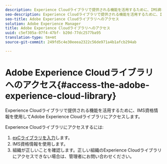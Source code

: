 ```yaml
---
description: Experience Cloudライブラリで提供される機能を活用するために、IMS資格情報を使用してAdobe Experience Cloudライブラリにアクセスします。
seo-description: Experience Cloudライブラリで提供される機能を活用するために、IMS資格情報を使用してAdobe Experience Cloudライブラリにアクセスします。
seo-title: Adobe Experience Cloudライブラリへのアクセス
solution: Adobe Experience Manager
title: Adobe Experience Cloudライブラリへのアクセス
uuid: c5ef305a-07f4-47bf- b20d-77dc2577ba95
translation-type: tm+mt
source-git-commit: 249fd5c4e30eeea2322c56de971a4b1afcb294ab

---
```



# Adobe Experience Cloudライブラリへのアクセス{#access-the-adobe-experience-cloud-library}

Experience Cloudライブラリで提供される機能を活用するために、IMS資格情報を使用してAdobe Experience Cloudライブラリにアクセスします。

Experience Cloudライブラリにアクセスするには:

1. [exCライブラリを入力](https://experiencecloud.adobe.com/library)します。
1. IMS資格情報を使用します。
1. 組織が正しいことを確認します。正しい組織のExperience Cloudライブラリにアクセスできない場合は、管理者にお問い合わせください。

